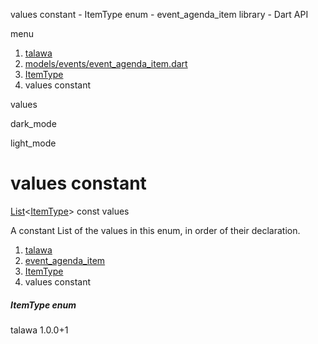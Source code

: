 




values constant - ItemType enum - event\_agenda\_item library - Dart API







menu

1. [talawa](../../index.html)
2. [models/events/event\_agenda\_item.dart](../../file-___home_harshil_Desktop_open-source_palisadoes_talawa_lib_models_events_event_agenda_item/)
3. [ItemType](../../file-___home_harshil_Desktop_open-source_palisadoes_talawa_lib_models_events_event_agenda_item/ItemType.html)
4. values constant

values


dark\_mode

light\_mode




# values constant


[List](https://api.flutter.dev/flutter/dart-core/List-class.html)<[ItemType](../../file-___home_harshil_Desktop_open-source_palisadoes_talawa_lib_models_events_event_agenda_item/ItemType.html)>
const values

A constant List of the values in this enum, in order of their declaration.


 


1. [talawa](../../index.html)
2. [event\_agenda\_item](../../file-___home_harshil_Desktop_open-source_palisadoes_talawa_lib_models_events_event_agenda_item/)
3. [ItemType](../../file-___home_harshil_Desktop_open-source_palisadoes_talawa_lib_models_events_event_agenda_item/ItemType.html)
4. values constant

##### ItemType enum





talawa
1.0.0+1






